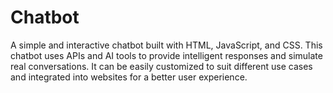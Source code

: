 # Chatbot
A simple and interactive chatbot built with HTML, JavaScript, and CSS. This chatbot uses APIs and AI tools to provide intelligent responses and simulate real conversations. It can be easily customized to suit different use cases and integrated into websites for a better user experience.
